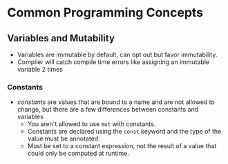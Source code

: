 # Common Programming Concepts

## Variables and Mutability

- Variables are immutable by default, can opt out but favor immutability.
- Compiler will catch compile time errors like assigning an immutable variable 2 times

### Constants

- _constants_ are values that are bound to a name and are not allowed to change, but there are a few differences
  between constants and variables
  - You aren't allowed to use `mut` with constants.
  - Constants are declared using the `const` keyword and the type of the value must be annotated.
  - Must be set to a constant expression, not the result of a value that could only be computed at runtime.


